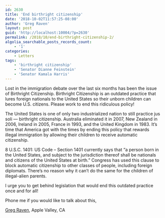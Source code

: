 ```yaml
---
id: 2630
title: 'End birthright citizenship'
date: '2018-10-02T11:57:25-08:00'
author: 'Greg Raven'
layout: post
guid: 'http://localhost:10004/?p=2630'
permalink: /2018/10/end-birthright-citizenship-2/
algolia_searchable_posts_records_count:
    - '1'
categories:
    - Letters
tags:
    - 'birthright citizenship'
    - 'Senator Dianne Feinstein'
    - 'Senator Kamala Harris'
---
```


Lost in the immigration debate over the last six months has been the issue of Birthright Citizenship. Birthright Citizenship is an outdated practice that lures foreign nationals to the United States so their unborn children can become U.S. citizens. Please work to end this ridiculous policy!

The United States is one of only two industrialized nation to still practice jus soli — birthright citizenship. Australia eliminated it in 2007, New Zealand in 2006, Ireland in 2005, France in 1993, and the United Kingdom in 1983. It’s time that America got with the times by ending this policy that rewards illegal immigration by allowing their children to receive automatic citizenship.

8 U.S.C. 1401: US Code – Section 1401 currently says that “a person born in the United States, and subject to the jurisdiction thereof shall be nationals and citizens of the United States at birth.” Congress has used this clause to block automatic citizenship to other classes of people, including foreign diplomats. There’s no reason why it can’t do the same for the children of illegal-alien parents.

I urge you to get behind legislation that would end this outdated practice once and for all!

Phone me if you would like to talk about this,

[Greg Raven](https://www.gregraven.org), Apple Valley, CA
